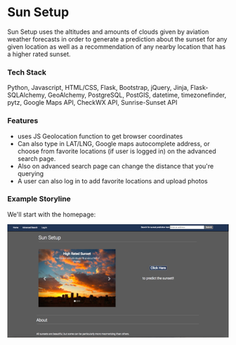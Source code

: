 # Sun Setup

Sun Setup uses the altitudes and amounts of clouds given by aviation weather
forecasts in order to generate a prediction about the sunset for any given
location as well as a recommendation of any nearby location that has a higher
rated sunset.

### Tech Stack

Python, Javascript, HTML/CSS, Flask, Bootstrap, jQuery, Jinja, 
Flask-SQLAlchemy, GeoAlchemy, PostgreSQL, PostGIS,
datetime, timezonefinder, pytz,
Google Maps API, CheckWX API, Sunrise-Sunset API

### Features

* uses JS Geolocation function to get browser coordinates
* Can also type in LAT/LNG, Google maps autocomplete address, or choose
 from favorite locations (if user is logged in) on the advanced search page.
* Also on advanced search page can change the distance that you're querying
* A user can also log in to add favorite locations and upload photos

### Example Storyline

We'll start with the homepage:

![Alt text](/screenshots/home.png?raw=true "Sun Setup Home")


